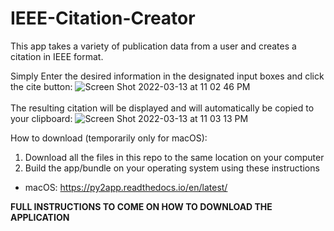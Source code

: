 # IEEE-Citation-Creator
This app takes a variety of publication data from a user and creates a citation in IEEE format.

Simply Enter the desired information in the designated input boxes and click the cite button:
![Screen Shot 2022-03-13 at 11 02 46 PM](https://user-images.githubusercontent.com/86859516/158098111-da52e671-e3c8-47cd-8f1a-96865dd1eb19.png)
<br><br>
The resulting citation will be displayed and will automatically be copied to your clipboard:
![Screen Shot 2022-03-13 at 11 03 13 PM](https://user-images.githubusercontent.com/86859516/158098120-e9bdd252-0aba-41dd-9287-06d47fdc6192.png)


How to download (temporarily only for macOS):
1. Download all the files in this repo to the same location on your computer
2. Build the app/bundle on your operating system using these instructions
- macOS: https://py2app.readthedocs.io/en/latest/

**FULL INSTRUCTIONS TO COME ON HOW TO DOWNLOAD THE APPLICATION**
